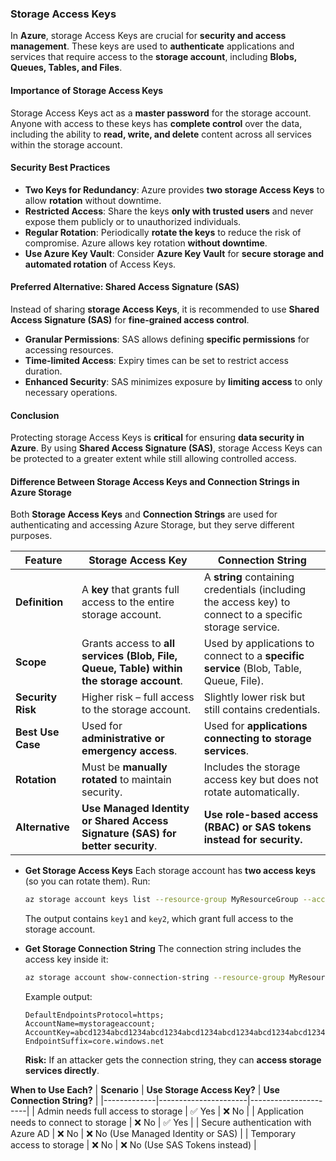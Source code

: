 ### **Storage Access Keys**  

In **Azure**, storage Access Keys are crucial for **security and access management**. These keys are used to **authenticate** applications and services that require access to the **storage account**, including **Blobs, Queues, Tables, and Files**.  

#### **Importance of Storage Access Keys**  
Storage Access Keys act as a **master password** for the storage account. Anyone with access to these keys has **complete control** over the data, including the ability to **read, write, and delete** content across all services within the storage account.  

#### **Security Best Practices**  
- **Two Keys for Redundancy**: Azure provides **two storage Access Keys** to allow **rotation** without downtime.  
- **Restricted Access**: Share the keys **only with trusted users** and never expose them publicly or to unauthorized individuals.  
- **Regular Rotation**: Periodically **rotate the keys** to reduce the risk of compromise. Azure allows key rotation **without downtime**.  
- **Use Azure Key Vault**: Consider **Azure Key Vault** for **secure storage and automated rotation** of Access Keys.  

#### **Preferred Alternative: Shared Access Signature (SAS)**  
Instead of sharing **storage Access Keys**, it is recommended to use **Shared Access Signature (SAS)** for **fine-grained access control**.  

- **Granular Permissions**: SAS allows defining **specific permissions** for accessing resources.  
- **Time-limited Access**: Expiry times can be set to restrict access duration.  
- **Enhanced Security**: SAS minimizes exposure by **limiting access** to only necessary operations.  

#### **Conclusion**  
Protecting storage Access Keys is **critical** for ensuring **data security in Azure**. By using **Shared Access Signature (SAS)**, storage Access Keys can be protected to a greater extent while still allowing controlled access.  


#### **Difference Between Storage Access Keys and Connection Strings in Azure Storage**

Both **Storage Access Keys** and **Connection Strings** are used for authenticating and accessing Azure Storage, but they serve different purposes.

| Feature | **Storage Access Key** | **Connection String** |
|---------|------------------|------------------|
| **Definition** | A **key** that grants full access to the entire storage account. | A **string** containing credentials (including the access key) to connect to a specific storage service. |
| **Scope** | Grants access to **all services (Blob, File, Queue, Table) within the storage account**. | Used by applications to connect to a **specific service** (Blob, Table, Queue, File). |
| **Security Risk** | Higher risk – full access to the storage account. | Slightly lower risk but still contains credentials. |
| **Best Use Case** | Used for **administrative or emergency access**. | Used for **applications connecting to storage services**. |
| **Rotation** | Must be **manually rotated** to maintain security. | Includes the storage access key but does not rotate automatically. |
| **Alternative** | **Use Managed Identity or Shared Access Signature (SAS) for better security**. | **Use role-based access (RBAC) or SAS tokens instead for security.** |


- **Get Storage Access Keys**
    Each storage account has **two access keys** (so you can rotate them). Run:
    ```sh
    az storage account keys list --resource-group MyResourceGroup --account-name MyStorageAccount
    ```
    The output contains `key1` and `key2`, which grant full access to the storage account.

- **Get Storage Connection String**
    The connection string includes the access key inside it:
    ```sh
    az storage account show-connection-string --resource-group MyResourceGroup --name MyStorageAccount
    ```
    Example output:
    ```
    DefaultEndpointsProtocol=https;
    AccountName=mystorageaccount;
    AccountKey=abcd1234abcd1234abcd1234abcd1234abcd1234abcd1234abcd1234abcd1234;
    EndpointSuffix=core.windows.net
    ```
    **Risk:** If an attacker gets the connection string, they can **access storage services directly**.


**When to Use Each?**
| **Scenario** | **Use Storage Access Key?** | **Use Connection String?** |
|-------------|----------------------|----------------------|
| Admin needs full access to storage | ✅ Yes | ❌ No |
| Application needs to connect to storage | ❌ No | ✅ Yes |
| Secure authentication with Azure AD | ❌ No | ❌ No (Use Managed Identity or SAS) |
| Temporary access to storage | ❌ No | ❌ No (Use SAS Tokens instead) |
